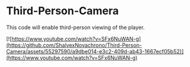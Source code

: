 # Third-Person-Camera

This code will enable third-person viewing of the player.

[![https://www.youtube.com/watch?v=SFx6NuWAN-g](https://github.com/ShalvexNovachrono/Third-Person-Camera/assets/55297590/a9dbe014-e3c2-409d-ab43-1667ecf05b52)](https://www.youtube.com/watch?v=SFx6NuWAN-g)
